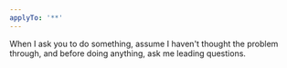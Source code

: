 ```yaml
---
applyTo: '**'
---
```

When I ask you to do something, assume I haven't thought the problem through, and before doing anything, ask me leading questions.